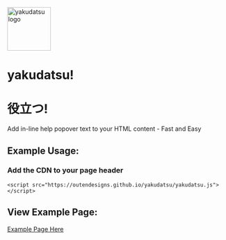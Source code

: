 <img src="https://outendesigns.github.io/yakudatsu/images/IMG_0115.PNG" alt="yakudatsu logo" width="100">

# yakudatsu!
# 役立つ!
Add in-line help popover text to your HTML content - Fast and Easy
## Example Usage:
### Add the CDN to your page header
`<script src="https://outendesigns.github.io/yakudatsu/yakudatsu.js"></script>`
## View Example Page:
<a href="https://outendesigns.github.io/yakudatsu/example.html">Example Page Here</a>